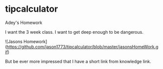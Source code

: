 # tipcalculator
Adey's Homework

I want the 3 week class. I want to get deep enough to be dangerous. 

![Jasons Homework] (https://github.com/jason1773/tipcalculator/blob/master/jasonsHomeWork.gif)

But be ever more impressed that I have a short link from knowledge link. 
